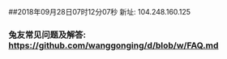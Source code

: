 ##2018年09月28日07时12分07秒 新址: 104.248.160.125
### 兔友常见问题及解答: https://github.com/wanggonging/d/blob/w/FAQ.md
